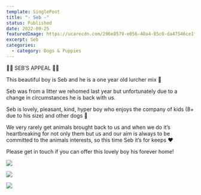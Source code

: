 ```yaml
---
template: SinglePost
title: "- Seb -"
status: Published
date: 2022-09-25
featuredImage: https://ucarecdn.com/296e8579-e056-40a4-85c0-da47546ce1ff/
excerpt: Seb
categories:
  - category: Dogs & Puppies
---
```

🖤🖤 SEB’S APPEAL 🖤🖤

This beautiful boy is Seb and he is a one year old lurcher mix 🥰

Seb was from a litter we rehomed last year but unfortunately due to a change in circumstances he is back with us.

Seb is lovely, pleasant, kind, hyper boy who enjoys the company of kids (8+ due to his size) and other dogs 🐶 

We very rarely get animals brought back to us and when we do it’s heartbreaking for not only them but us and our aim is always to be committed to the animals interests, so this time Seb it’s for keeps ❤️

P﻿lease get in touch if you can offer this lovely boy his forever home!

![](https://ucarecdn.com/0deff68d-16b8-4d91-adf4-9ea71e4c3dbe/)

![](https://scontent-lhr8-2.xx.fbcdn.net/v/t39.30808-6/307696511_1207735559772951_6260047811587226896_n.jpg?_nc_cat=102&ccb=1-7&_nc_sid=8bfeb9&_nc_ohc=5NT-7Cjq5xYAX-1bNwE&_nc_ht=scontent-lhr8-2.xx&oh=00_AT-7UdCemyHQZvlu9wzIqbyPZt7541Ojv3AfN2rE-6mcrA&oe=633587C0)

![](https://scontent-lhr8-1.xx.fbcdn.net/v/t39.30808-6/307869722_1207735569772950_4605975167063807150_n.jpg?_nc_cat=106&ccb=1-7&_nc_sid=8bfeb9&_nc_ohc=RUyBe1qxR9oAX9s4xw5&_nc_ht=scontent-lhr8-1.xx&oh=00_AT_P7Dqpc1VER9AgZdDuFZObSk41esf01seF2Pem7uS9DQ&oe=6334A367)